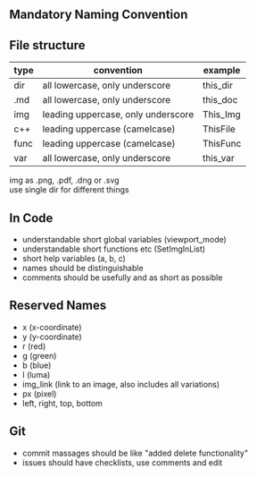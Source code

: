 ## Mandatory Naming Convention

## File structure
| type | convention                         | example  |
|------|------------------------------------|----------|
| dir  | all lowercase, only underscore     | this_dir |
| .md  | all lowercase, only underscore     | this_doc |
| img  | leading uppercase, only underscore | This_Img |
| c++  | leading uppercase (camelcase)      | ThisFile |
| func | leading uppercase (camelcase)      | ThisFunc |
| var  | all lowercase, only underscore     | this_var |
img as .png, .pdf, .dng or .svg <br>
use single dir for different things

## In Code
 - understandable short global variables (viewport_mode)
 - understandable short functions etc (SetImgInList)
 - short help variables (a, b, c)
 - names should be distinguishable
 - comments should be usefully and as short as possible

## Reserved Names
- x (x-coordinate)
- y (y-coordinate)
- r (red)
- g (green)
- b (blue)
- l (luma)
- img_link (link to an image, also includes all variations)
- px (pixel)
- left, right, top, bottom

## Git
 - commit massages should be like "added delete functionality"
 - issues should have checklists, use comments and edit
